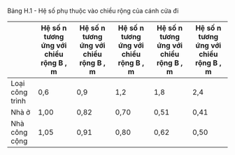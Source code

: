 Bảng H.1 - Hệ số phụ thuộc vào chiều rộng của cánh cửa đi

|                 | Hệ số n tương ứng với chiều rộng B , m   | Hệ số n tương ứng với chiều rộng B , m   | Hệ số n tương ứng với chiều rộng B , m   | Hệ số n tương ứng với chiều rộng B , m   | Hệ số n tương ứng với chiều rộng B , m   |
|-----------------|------------------------------------------|------------------------------------------|------------------------------------------|------------------------------------------|------------------------------------------|
| Loại công trình | 0,6                                      | 0,9                                      | 1,2                                      | 1,8                                      | 2,4                                      |
| Nhà ở           | 1,00                                     | 0,82                                     | 0,70                                     | 0,51                                     | 0,41                                     |
| Nhà công cộng   | 1,05                                     | 0,91                                     | 0,80                                     | 0,62                                     | 0,50                                     |